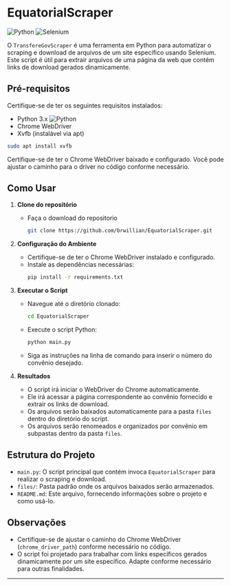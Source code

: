 # EquatorialScraper

![Python](https://img.shields.io/badge/Python-3.x-blue?logo=python)
![Selenium](https://img.shields.io/badge/Selenium-4.1.0-green?logo=selenium)

O `TransfereGovScraper` é uma ferramenta em Python para automatizar o scraping e download de arquivos de um site específico usando Selenium. Este script é útil para extrair arquivos de uma página da web que contém links de download gerados dinamicamente.

## Pré-requisitos

Certifique-se de ter os seguintes requisitos instalados:

- Python 3.x ![Python](https://img.shields.io/badge/Python-3.x-blue?logo=python)
- Chrome WebDriver
- Xvfb (instalável via apt)

```bash
sudo apt install xvfb
```

Certifique-se de ter o Chrome WebDriver baixado e configurado. Você pode ajustar o caminho para o driver no código conforme necessário.

## Como Usar

1. **Clone do repositório**
    - Faça o download do repositorio
       ```bash
       git clone https://github.com/brwillian/EquatorialScraper.git
       ```

2. **Configuração do Ambiente**
   - Certifique-se de ter o Chrome WebDriver instalado e configurado.
   - Instale as dependências necessárias:
     ```bash
     pip install -r requirements.txt
     ```

3. **Executar o Script**
   - Navegue até o diretório clonado:
     ```bash
     cd EquatorialScraper
     ```
   - Execute o script Python:
     ```bash
     python main.py
     ```
   - Siga as instruções na linha de comando para inserir o número do convênio desejado.

4. **Resultados**
   - O script irá iniciar o WebDriver do Chrome automaticamente.
   - Ele irá acessar a página correspondente ao convênio fornecido e extrair os links de download.
   - Os arquivos serão baixados automaticamente para a pasta `files` dentro do diretório do script.
   - Os arquivos serão renomeados e organizados por convênio em subpastas dentro da pasta `files`.

## Estrutura do Projeto

- `main.py`: O script principal que contém invoca `EquatorialScraper` para realizar o scraping e download.
- `files/`: Pasta padrão onde os arquivos baixados serão armazenados.
- `README.md`: Este arquivo, fornecendo informações sobre o projeto e como usá-lo.

## Observações

- Certifique-se de ajustar o caminho do Chrome WebDriver (`chrome_driver_path`) conforme necessário no código.
- O script foi projetado para trabalhar com links específicos gerados dinamicamente por um site específico. Adapte conforme necessário para outras finalidades.

---